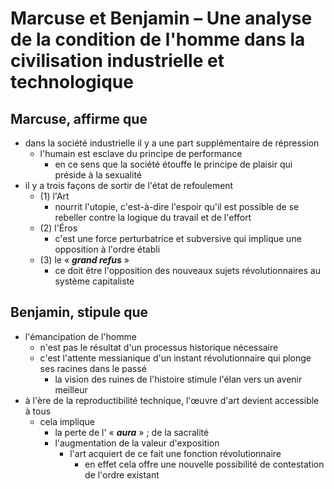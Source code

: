 # Marcuse et Benjamin – Une analyse de la condition de l'homme dans la civilisation industrielle et technologique

## Marcuse, affirme que
- dans la société industrielle il y a une part supplémentaire de répression
  - l'humain est esclave du principe de performance
    - en ce sens que la société étouffe le principe de plaisir qui préside à la sexualité
- il y a trois façons de sortir de l'état de refoulement
  - (1) l'Art
    - nourrit l'utopie, c'est-à-dire l'espoir qu'il est possible de se rebeller contre la logique du travail et de l'effort
  - (2) l'Éros
    - c'est une force perturbatrice et subversive qui implique une opposition à l'ordre établi
  - (3) le « ***grand refus*** »
    - ce doit être l'opposition des nouveaux sujets révolutionnaires au système capitaliste

## Benjamin, stipule que
- l'émancipation de l'homme
  - n'est pas le résultat d'un processus historique nécessaire
  - c'est l'attente messianique d'un instant révolutionnaire qui plonge ses racines dans le passé
    - la vision des ruines de l'histoire stimule l'élan vers un avenir meilleur
- à l'ère de la reproductibilité technique, l'œuvre d'art devient accessible à tous
  - cela implique
    - la perte de l' « ***aura*** » ; de la sacralité
    - l'augmentation de la valeur d'exposition
      - l'art acquiert de ce fait une fonction révolutionnaire
        - en effet cela offre une nouvelle possibilité de contestation de l'ordre existant